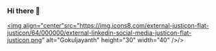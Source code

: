 ### Hi there 👋

<!--
**gokul-gr7/gokul-gr7** is a ✨ _special_ ✨ repository because its `README.md` (this file) appears on your GitHub profile.

Here are some ideas to get you started:

- 🔭 I’m currently working on ...
- 🌱 I’m currently learning ...
- 👯 I’m looking to collaborate on ...
- 🤔 I’m looking for help with ...
- 💬 Ask me about ...
- 📫 How to reach me: ...
- 😄 Pronouns: ...
- ⚡ Fun fact: ...
-->
<a href="https://www.linkedin.com/in/gokulgr7/" target="blank"><img align="center"src="https://img.icons8.com/external-justicon-flat-justicon/64/000000/external-linkedin-social-media-justicon-flat-justicon.png" alt="Gokuljayanth" height="30" width="40" />/></a>

